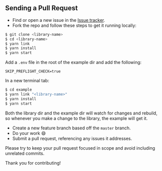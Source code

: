 ## Sending a Pull Request

- Find or open a new issue in the [Issue tracker](https://github.com/githubName/repoName/issues).
- Fork the repo and follow these steps to get it running locally:

```bash
$ git clone <library-name>
$ cd <library-name>
$ yarn link
$ yarn install
$ yarn start
```

Add a `.env` file in the root of the example dir and add the following:

```
SKIP_PREFLIGHT_CHECK=true
```

In a new terminal tab:

```bash
$ cd example
$ yarn link "<library-name>"
$ yarn install
$ yarn start
```

Both the library dir and the example dir will watch for changes and rebuild, so whenever you make a change to the library, the example will get it.

- Create a new feature branch based off the `master` branch.
- Do your work 😄
- Submit a pull request, referencing any issues it addresses.

Please try to keep your pull request focused in scope and avoid including unrelated commits.

Thank you for contributing!
